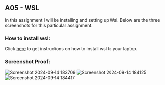 ## A05 - WSL

In this assignment I will be installing and setting up Wsl. Below are the three screenshots for this particular assignment.

### How to install wsl:

Click [here](https://github.com/rugbyprof/2143-Object-Oriented-Programming/tree/master/Assignments/05-A05) to get instructions on how to install wsl to your laptop.

### Screenshot Proof:

![Screenshot 2024-09-14 183709](https://github.com/user-attachments/assets/b34c91a3-2593-4f3d-8992-7fd220aa3105)
![Screenshot 2024-09-14 184125](https://github.com/user-attachments/assets/0437b3d2-cb1e-4b19-814a-299f45287752)
![Screenshot 2024-09-14 184417](https://github.com/user-attachments/assets/98071195-1b7e-4f4f-82d7-9a1f6ba4376a)

